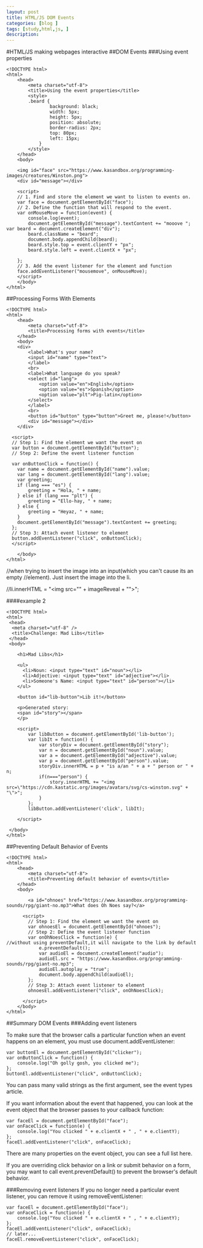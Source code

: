 ```yaml
---
layout: post
title: HTML/JS DOM Events
categories: [blog ]
tags: [study,html,js, ]
description: 
---  
```

#HTML/JS making webpages interactive
##DOM Events
###Using event properties
```
<!DOCTYPE html>
<html>
    <head>
        <meta charset="utf-8">
        <title>Using the event properties</title>
        <style>
        .beard {
              	background: black;
         		width: 5px;
         		height: 5px;
         		position: absolute;
         		border-radius: 2px;
         		top: 80px;
         		left: 15px;
         	}
        </style>
    </head>
    <body>
    
    <img id="face" src="https://www.kasandbox.org/programming-images/creatures/Winston.png">
    <div id="message"></div>
    
    <script>
    // 1. Find and store the element we want to listen to events on.
    var face = document.getElementById("face");
    // 2. Define the function that will respond to the event.
    var onMouseMove = function(event) {
        console.log(event);
        document.getElementById("message").textContent += "mooove ";         var beard = document.createElement("div");
        beard.className = "beard";
        document.body.appendChild(beard);
        beard.style.top = event.clientY + "px";
        beard.style.left = event.clientX + "px";
        
    };
    // 3. Add the event listener for the element and function
    face.addEventListener("mousemove", onMouseMove);
    </script>
    </body>
</html>
```

##Processing Forms With Elements

```
<!DOCTYPE html>
<html>
    <head>
        <meta charset="utf-8">
        <title>Processing forms with events</title>
    </head>
    <body>
    <div>
        <label>What's your name?
        <input id="name" type="text">
        </label>
        <br>
        <label>What language do you speak?
        <select id="lang">
            <option value="en">English</option>
            <option value="es">Spanish</option>
            <option value="plt">Pig-latin</option>
        </select>
        </label>
        <br>
        <button id="button" type="button">Greet me, please!</button>
        <div id="message"></div>
    </div>
    
  <script>
  // Step 1: Find the element we want the event on
  var button = document.getElementById("button");
  // Step 2: Define the event listener function
     
  var onButtonClick = function() {
    var name = document.getElementById("name").value;
    var lang = document.getElementById("lang").value;
    var greeting;
    if (lang === "es") {
        greeting = "Hola, " + name;
    } else if (lang === "plt") {
        greeting = "Ello-hay, " + name;
    } else {
        greeting = "Heyaz, " + name;
    }
    document.getElementById("message").textContent += greeting;  
  };
  // Step 3: Attach event listener to element
  button.addEventListener("click", onButtonClick);
  </script>

    </body>
</html>

```
//when trying to insert the image into an input(which you can't cause its an empty //element). Just insert the image into the li.

//li.innerHTML = "<img src=\"" + imageReveal + "\">";

####example 2
```
<!DOCTYPE html>
<html>
 <head>
  <meta charset="utf-8" />
  <title>Challenge: Mad Libs</title>
 </head>
 <body>
 
    <h1>Mad Libs</h1>
     
    <ul>
      <li>Noun: <input type="text" id="noun"></li>
      <li>Adjective: <input type="text" id="adjective"></li>
      <li>Someone's Name: <input type="text" id="person"></li>
    </ul>
     
    <button id="lib-button">Lib it!</button>
      
    <p>Generated story: 
    <span id="story"></span>
    </p>
 
    <script>
        var libButton = document.getElementById('lib-button');
        var libIt = function() {
            var storyDiv = document.getElementById("story");
            var n = document.getElementById("noun").value;
            var a = document.getElementById("adjective").value;
            var p = document.getElementById("person").value;
            storyDiv.innerHTML = p + "is a/an " + a + " person or " + n;
            if(n==="person") {
                story.innerHTML += "<img src=\"https://cdn.kastatic.org/images/avatars/svg/cs-winston.svg" + "\">";
            }
        };
        libButton.addEventListener('click', libIt);
        
    </script>
  
 </body>
</html>

```

##Preventing Default Behavior of Events

```
<!DOCTYPE html>
<html>
    <head>
        <meta charset="utf-8">
        <title>Preventing default behavior of events</title>
    </head>
    <body>
    
        <a id="ohnoes" href="https://www.kasandbox.org/programming-sounds/rpg/giant-no.mp3">What does Oh Noes say?</a>
    
      <script>
        // Step 1: Find the element we want the event on
        var ohnoesEl = document.getElementById("ohnoes");
        // Step 2: Define the event listener function
        var onOhNoesClick = function(e) {
//without using preventDefault,it will navigate to the link by default
            e.preventDefault();
            var audioEl = document.createElement("audio");
            audioEl.src = "https://www.kasandbox.org/programming-sounds/rpg/giant-no.mp3";
            audioEl.autoplay = "true";
            document.body.appendChild(audioEl);
        };
        // Step 3: Attach event listener to element
        ohnoesEl.addEventListener("click", onOhNoesClick);
        
      </script>
    </body>
</html>
```

##Summary DOM Events
###Adding event listeners

To make sure that the browser calls a particular function when an event happens on an element, you must use document.addEventListener:
```
var buttonEl = document.getElementById("clicker");
var onButtonClick = function() {
    console.log("Oh golly gosh, you clicked me");
};
buttonEl.addEventListener("click", onButtonClick);
```
You can pass many valid strings as the first argument, see the event types article.

If you want information about the event that happened, you can look at the event object that the browser passes to your callback function:
```
var faceEl = document.getElementById("face");
var onFaceClick = function(e) {
    console.log("You clicked " + e.clientX + " , " + e.clientY);
};
faceEl.addEventListener("click", onFaceClick);
```
There are many properties on the event object, you can see a full list here.

If you are overriding click behavior on a link or submit behavior on a form, you may want to call event.preventDefault() to prevent the browser's default behavior.

###Removing event listeners
If you no longer need a particular event listener, you can remove it using removeEventListener:

```
var faceEl = document.getElementById("face");
var onFaceClick = function(e) {
    console.log("You clicked " + e.clientX + " , " + e.clientY);
};
faceEl.addEventListener("click", onFaceClick);
// later...
faceEl.removeEventListener("click", onFaceClick);
```
